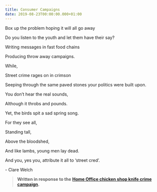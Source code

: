 ```yaml
---
title: Consumer Campaigns
date: 2019-08-23T00:00:00.000+01:00
---
```


Box up the problem hoping it will all go away

Do you listen to the youth and let them have their say?

Writing messages in fast food chains

Producing throw away campaigns.

While,

Street crime rages on in crimson

Seeping through the same paved stones your politics were built upon.

You don’t hear the real sounds,

Although it throbs and pounds.

Yet, the birds spit a sad spring song.

For they see all,

Standing tall,

Above the bloodshed,

And like lambs, young men lay dead.

And you, yes you, attribute it all to ‘street cred’.

\- Clare Welch

> **Written in response to the** [**Home Office chicken shop knife crime campaign**](https://www.theguardian.com/commentisfree/2019/aug/16/chicken-shop-knife-crime-campaign-home-office "Home Office chicken shop knife crime campaign")**.**
